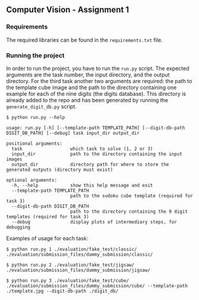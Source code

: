 ## Computer Vision - Assignment 1


### Requirements

The required libraries can be found in the `requirements.txt` file.

### Running the project

In order to run the project, you have to run the `run.py` script. The expected 
arguments are the task number, the input directory, and the output directory. For
the third task another two arguments are required: the path to the template cube 
image and the path to the directory containing one example for each of the nine 
digits (the digits database). This directory is already added to the repo and has
been generated by running the `generate_digit_db.py` script.

```
$ python run.py --help

usage: run.py [-h] [--template-path TEMPLATE_PATH] [--digit-db-path DIGIT_DB_PATH] [--debug] task input_dir output_dir

positional arguments:
  task                  which task to solve (1, 2 or 3)
  input_dir             path to the directory containing the input images
  output_dir            directory path for where to store the generated outputs (directory must exist)

optional arguments:
  -h, --help            show this help message and exit
  --template-path TEMPLATE_PATH
                        path to the sudoku cube template (required for task 3)
  --digit-db-path DIGIT_DB_PATH
                        path to the directory containing the 9 digit templates (required for task 3)
  --debug               display plots of intermediary steps, for debugging
```

Examples of usage for each task:

```
$ python run.py 1 ./evaluation/fake_test/classic/ ./evaluation/submission_files/dummy_submission/classic/

$ python run.py 2 ./evaluation/fake_test/jigsaw/ ./evaluation/submission_files/dummy_submission/jigsaw/

$ python run.py 3 ./evaluation/fake_test/cube/ ./evaluation/submission_files/dummy_submission/cube/ --template-path ./template.jpg --digit-db-path ./digit_db/
```
